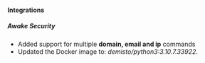 
#### Integrations
##### Awake Security
- Added support for multiple **domain, email and ip** commands
- Updated the Docker image to: *demisto/python3:3.10.7.33922*.
